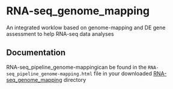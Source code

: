 # RNA-seq_genome_mapping

An integrated worklow based on genome-mapping and DE gene assessment to help RNA-seq data analyses

## Documentation

RNA-seq_pipeline_genome-mappingican be found in the ``RNA-seq_pipeline_genome-mapping.html`` file in your downloaded
[RNA-seq_genome_mapping](https://github.com/jleluyer/RNA-seq_genome_mapping) directory
